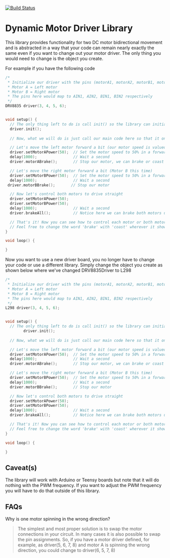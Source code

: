 [![Build Status](https://travis-ci.org/mcc-robotics/Dynamic_Motor_Driver.svg?branch=add-travis-ci)](https://travis-ci.org/mcc-robotics/Dynamic_Motor_Driver)<br>

# Dynamic Motor Driver Library

This library provides functionality for two DC motor bidirectional movement and is abstracted in a way that your code can remain nearly exactly the same even if you want to change out your motor driver. The only thing you would need to change is the object you create. 

For example if you have the following code
  ```cpp
  /*
   * Initialize our driver with the pins (motorA1, motorA2, motorB1, motorB2) and we're assuming:
   * Motor A = Left motor
   * Motor B = Right motor
   * The pins here would map to AIN1, AIN2, BIN1, BIN2 respectively
   */
  DRV8835 driver(3, 4, 5, 6);
  
  
  void setup() {
    // The only thing left to do is call init() so the library can initialize the pins
    driver.init();
      
    // Now, what we will do is just call our main code here so that it only happens once
  
    // Let's move the left motor forward a bit (our motor speed is valued from -100 to +100)
    driver.setMotorAPower(50);  // Set the motor speed to 50% in a forward direction
    delay(1000);                // Wait a second
    driver.motorABrake();       // Stop our motor, we can brake or coast (self explanatory right)

    // Let's move the right motor forward a bit (Motor B this time)
    driver.setMotorBPower(50);  // Set the motor speed to 50% in a forward direction
    delay(1000);                // Wait a second
   driver.motorBBrake();       // Stop our motor

    // Now let's control both motors to drive straight
    driver.setMotorAPower(50);
    driver.setMotorBPower(50);
    delay(1000);                // Wait a second
    driver.brakeAll();          // Notice here we can brake both motors using the brakeAll() function
  
    // That's it! Now you can see how to control each motor or both motors at the same time.
    // Feel free to change the word 'brake' with 'coast' wherever it shows up to see how coast might differ.
  }
  
  void loop() {
  
  }
  ```
  Now you want to use a new driver board, you no longer have to change your code or use a different library. Simply change the object you create as shown below where we've changed DRV8835Driver to L298
  ```cpp
  /*
   * Initialize our driver with the pins (motorA1, motorA2, motorB1, motorB2) and we're assuming:
   * Motor A = Left motor
   * Motor B = Right motor
   * The pins here would map to AIN1, AIN2, BIN1, BIN2 respectively
   */
  L298 driver(3, 4, 5, 6);
  
  
  void setup() {
    // The only thing left to do is call init() so the library can initialize the pins
          driver.init();
          
    // Now, what we will do is just call our main code here so that it only happens once
  
    // Let's move the left motor forward a bit (our motor speed is valued from -100 to +100)
    driver.setMotorAPower(50);  // Set the motor speed to 50% in a forward direction
    delay(1000);                // Wait a second
    driver.motorABrake();       // Stop our motor, we can brake or coast (self explanatory right)

    // Let's move the right motor forward a bit (Motor B this time)
    driver.setMotorBPower(50);  // Set the motor speed to 50% in a forward direction
    delay(1000);                // Wait a second
    driver.motorBBrake();       // Stop our motor

    // Now let's control both motors to drive straight
    driver.setMotorAPower(50);
    driver.setMotorBPower(50);
    delay(1000);                // Wait a second
    driver.brakeAll();          // Notice here we can brake both motors using the brakeAll() function
  
    // That's it! Now you can see how to control each motor or both motors at the same time.
    // Feel free to change the word 'brake' with 'coast' wherever it shows up to see how coast might differ.
  }
  
  void loop() {
  
  }
  ```

## Caveat(s)
The library will work with Arduino or Teensy boards but note that it will do nothing with the PWM frequency. If you want to adjust the PWM frequency you will have to do that outside of this library.

## FAQs
Why is one motor spinning in the wrong direction?
> The simplest and most proper solution is to swap the motor connections in your circuit. In many cases it is also possible to swap the pin assignments. So, if you have a motor driver defined, for example, as driver(5, 6, 7, 8) and motor A is spinning the wrong direction, you could change to driver(6, 5, 7, 8)